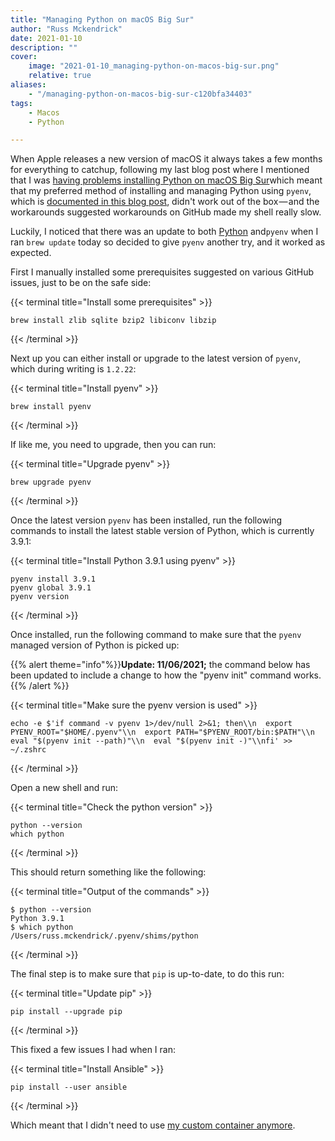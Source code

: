 ```yaml
---
title: "Managing Python on macOS Big Sur"
author: "Russ Mckendrick"
date: 2021-01-10
description: ""
cover:
    image: "2021-01-10_managing-python-on-macos-big-sur.png" 
    relative: true
aliases:
    - "/managing-python-on-macos-big-sur-c120bfa34403"
tags:
    - Macos
    - Python

---
```


When Apple releases a new version of macOS it always takes a few months for everything to catchup, following my last blog post where I mentioned that I was [having problems installing Python on macOS Big Sur](https://www.mediaglasses.blog/2020/12/28/ansible-azure-and-macos-big-sur/)which meant that my preferred method of installing and managing Python using `pyenv`, which is [documented in this blog post](https://www.mediaglasses.blog/2019/12/29/upgrade-python-on-macos/), didn't work out of the box — and the workarounds suggested workarounds on GitHub made my shell really slow.

Luckily, I noticed that there was an update to both [Python](https://www.python.org/downloads/release/python-391/) and`pyenv` when I ran `brew update` today so decided to give `pyenv` another try, and it worked as expected.

First I manually installed some prerequisites suggested on various GitHub issues, just to be on the safe side:

{{< terminal title="Install some prerequisites" >}}
``` terminfo
brew install zlib sqlite bzip2 libiconv libzip
```
{{< /terminal >}}

Next up you can either install or upgrade to the latest version of `pyenv`, which during writing is `1.2.22`:

{{< terminal title="Install pyenv" >}}
``` terminfo
brew install pyenv
```
{{< /terminal >}}

If like me, you need to upgrade, then you can run:

{{< terminal title="Upgrade pyenv" >}}
``` terminfo
brew upgrade pyenv
```
{{< /terminal >}}

Once the latest version `pyenv` has been installed, run the following commands to install the latest stable version of Python, which is currently 3.9.1:

{{< terminal title="Install Python 3.9.1 using pyenv" >}}
``` terminfo
pyenv install 3.9.1
pyenv global 3.9.1
pyenv version
```
{{< /terminal >}}

Once installed, run the following command to make sure that the `pyenv` managed version of Python is picked up:

{{% alert theme="info"%}}**Update: 11/06/2021;** the command below has been updated to include a change to how the "pyenv init" command works.{{% /alert %}}

{{< terminal title="Make sure the pyenv version is used" >}}
``` terminfo
echo -e $'if command -v pyenv 1>/dev/null 2>&1; then\\n  export PYENV_ROOT="$HOME/.pyenv"\\n  export PATH="$PYENV_ROOT/bin:$PATH"\\n  eval "$(pyenv init --path)"\\n  eval "$(pyenv init -)"\\nfi' >> ~/.zshrc
```
{{< /terminal >}}

Open a new shell and run:

{{< terminal title="Check the python version" >}}
``` terminfo
python --version
which python
```
{{< /terminal >}}

This should return something like the following:

{{< terminal title="Output of the commands" >}}
```
$ python --version
Python 3.9.1
$ which python
/Users/russ.mckendrick/.pyenv/shims/python
```
{{< /terminal >}}

The final step is to make sure that `pip` is up-to-date, to do this run:

{{< terminal title="Update pip" >}}
``` terminfo
pip install --upgrade pip
```
{{< /terminal >}}

This fixed a few issues I had when I ran:

{{< terminal title="Install Ansible" >}}
``` terminfo
pip install --user ansible
```
{{< /terminal >}}

Which meant that I didn't need to use [my custom container anymore](/2020/12/28/ansible-azure-and-macos-big-sur/).